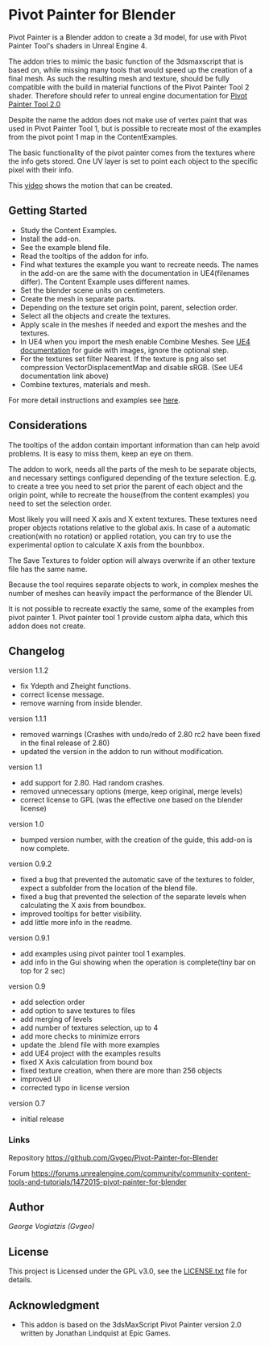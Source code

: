 # Pivot Painter for Blender
Pivot Painter is a Blender addon to create a 3d model, for use with Pivot Painter Tool's shaders in Unreal Engine 4.

The addon tries to mimic the basic function of the 3dsmaxscript that is based on, while missing many tools that would speed up the creation of a final mesh. As such the resulting mesh and texture, should be fully compatible with the build in material functions of the Pivot Painter Tool 2 shader. Therefore should refer to unreal engine documentation for [Pivot Painter Tool 2.0](https://docs.unrealengine.com/en-us/Engine/Content/Tools/PivotPainter)

Despite the name the addon does not make use of vertex paint that was used in Pivot Painter Tool 1, but is possible to recreate most of the examples from the pivot point 1 map in the ContentExamples.

The basic functionality of the pivot painter comes from the textures where the info gets stored. One UV layer is set to point each object to the specific pixel with their info.

This [video](https://youtu.be/63wU-zAbpNM) shows the motion that can be created.

## Getting Started
* Study the Content Examples.
* Install the add-on.
* See the example blend file.
* Read the tooltips of the addon for info.
* Find what textures the example you want to recreate needs. The names in the add-on are the same with the documentation in UE4(filenames differ). The Content Example uses different names.
* Set the blender scene units on centimeters.
* Create the mesh in separate parts.
* Depending on the texture set origin point, parent, selection order.
* Select all the objects and create the textures.
* Apply scale in the meshes if needed and export the meshes and the textures.
* In UE4 when you import the mesh enable Combine Meshes. See [UE4 documentation](https://docs.unrealengine.com/en-US/Engine/Content/Tools/PivotPainter/PivotPainter2#importingassets) for guide with images, ignore the optional step.
* For the textures set filter Nearest. If the texture is png also set compression VectorDisplacementMap and disable sRGB. (See UE4 documentation link above)
* Combine textures, materials and mesh.

For more detail instructions and examples see [here](https://drive.google.com/drive/folders/1OQ_DwbMsR2QZnrKk-4144nJPH4av3LB-?usp=sharing).

## Considerations
The tooltips of the addon contain important information than can help avoid problems. It is easy to miss them, keep an eye on them.

The addon to work, needs all the parts of the mesh to be separate objects, and necessary settings configured depending of the texture selection.
E.g. to create a tree you need to set prior the parent of each object and the origin point,  while to recreate the house(from the content examples) you need to set the selection order.

Most likely you will need X axis and X extent textures. These textures need proper objects rotations relative to the global axis. In case of a automatic creation(with no rotation) or applied rotation, you can try to use the experimental option to calculate X axis from the bounbbox.

The Save Textures to folder option will always overwrite if an other texture file has the same name.

Because the tool requires separate objects to work, in complex meshes the number of meshes can heavily impact the performance of the Blender UI.

It is not possible to recreate exactly the same, some of the examples from pivot painter 1. Pivot painter tool 1 provide custom alpha data, which this addon does not create. 
 
## Changelog

version 1.1.2
- fix Ydepth and Zheight functions.
- correct license message.
- remove warning from inside blender.

version 1.1.1
- removed warnings (Crashes with undo/redo of 2.80 rc2 have been fixed in the final release of 2.80)
- updated the version in the addon to run without modification.

version 1.1
- add support for 2.80. Had random crashes.
- removed unnecessary options (merge, keep original, merge levels)
- correct license to GPL (was the effective one based on the blender license)

version 1.0
- bumped version number, with the creation of the guide, this add-on is now complete.

version 0.9.2
- fixed a bug that prevented the automatic save of the textures to folder, expect a subfolder from the location of the blend file.
- fixed a bug that prevented the selection of the separate levels when calculating the X axis from boundbox.
- improved tooltips for better visibility.
- add little more info in the readme.

version 0.9.1
- add examples using pivot painter tool 1 examples.
- add info in the Gui showing when the operation is complete(tiny bar on top for 2 sec)

version 0.9
- add selection order
- add option to save textures to files
- add merging of levels
- add number of textures selection, up to 4
- add more checks to minimize errors 
- update the .blend file with more examples
- add UE4 project with the examples results
- fixed X Axis calculation from bound box
- fixed texture creation, when there are more than 256 objects
- improved UI
- corrected typo in license version

version 0.7
- initial release

### Links
 Repository https://github.com/Gvgeo/Pivot-Painter-for-Blender
 
 Forum https://forums.unrealengine.com/community/community-content-tools-and-tutorials/1472015-pivot-painter-for-blender

## Author

 *George Vogiatzis (Gvgeo)*

## License

This project is Licensed under the GPL v3.0, see the [LICENSE.txt](LICENSE.txt) file for details.

## Acknowledgment

* This addon is based on the 3dsMaxScript Pivot Painter version 2.0 written by Jonathan Lindquist at Epic Games.
